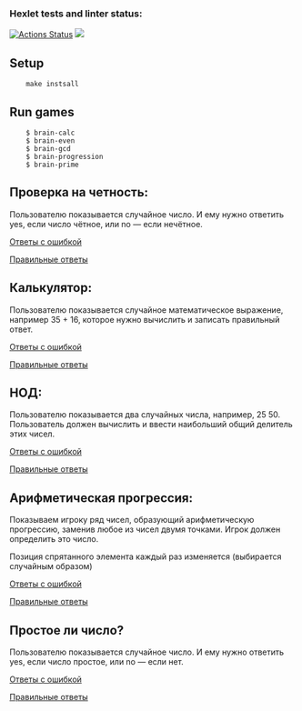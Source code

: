 ### Hexlet tests and linter status:

[![Actions Status](https://github.com/yaroslavskiba/frontend-project-lvl1/workflows/hexlet-check/badge.svg)](https://github.com/yaroslavskiba/frontend-project-lvl1/actions)
<a href="https://codeclimate.com/github/yaroslavskiba/frontend-project-lvl1/maintainability"><img src="https://api.codeclimate.com/v1/badges/2f9bd936816c4ebada48/maintainability" /></a>

<h2>Setup</h2>

        make instsall

<h2>Run games</h2>

        $ brain-calc
        $ brain-even
        $ brain-gcd
        $ brain-progression
        $ brain-prime

<h2>Проверка на четность:</h2>

Пользователю показывается случайное число. И ему нужно ответить yes, если число чётное, или no — если нечётное.

[Ответы с ошибкой](https://asciinema.org/a/523311)

[Правильные ответы](https://asciinema.org/a/523309)


<h2>Калькулятор:</h2>

Пользователю показывается случайное математическое выражение, например 35 + 16, которое нужно вычислить и записать правильный ответ.

[Ответы с ошибкой](https://asciinema.org/a/523313)

[Правильные ответы](https://asciinema.org/a/QNiWlD0DXmD8h9ZSuKMRIH7y9)

    
<h2>НОД:</h2>
    
Пользователю показывается два случайных числа, например, 25 50. Пользователь должен вычислить и ввести наибольший общий делитель этих чисел.


[Ответы с ошибкой](https://asciinema.org/a/7DKdkOAbKxh2lX8A0l7jue2ud)

[Правильные ответы](https://asciinema.org/a/523323)

    
<h2>Арифметическая прогрессия:</h2>

Показываем игроку ряд чисел, образующий арифметическую прогрессию, заменив любое из чисел двумя точками. Игрок должен определить это число.

Позиция спрятанного элемента каждый раз изменяется (выбирается случайным образом)

[Ответы с ошибкой](https://asciinema.org/a/NsewsFCAb6Z0v3e21aOHrCRcO)

[Правильные ответы](https://asciinema.org/a/523327)

    
<h2>Простое ли число?</h2>

Пользователю показывается случайное число. И ему нужно ответить yes, если число простое, или no — если нет.

[Ответы с ошибкой](https://asciinema.org/a/523332)

[Правильные ответы](https://asciinema.org/a/523331)
